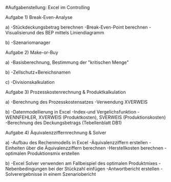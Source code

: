 #Aufgabenstellung: Excel im Controlling

Aufgabe 1) Break-Even-Analyse

a) -Stückdeckungsbetrag berechnen
     -Break-Even-Point berechnen
     -Visualisierund des BEP mittels Liniendiagramm
     
b) -Szenariomanager

Aufgabe 2) Make-or-Buy

a) -Basisberechnung, Bestimmung der "kritischen Menge"

b) -Zellschutz+Bereichsnamen

c) -Divisionskalkulation

Aufgabe 3) Prozesskostenrechnung & Produktkalkulation

a) -Berechnung des Prozesskostensatzes
     -Verwendung XVERWEIS
     
b) -Datenmodellierung in Excel
     -Index-und Vergelichsfunktion
     -WENNFEHLER, XVERWEIS (Produktkosten), SVERWEIS (Produktionskosten)
     -Berechnung des Deckungsbetrags (Tebellenblatt DB1)
     
Aufgabe 4) Äquivalenzziffernrechnung & Solver

a) -Aufbau des Rechenmodells in Excel
     -Äquivalenzziffern erstellen
     -Einheiten über die Äquivalenzziffern berechnen
     -Herstellkosten berechnen
     -optimalen Produktionsmix erstellen
     
b) -Excel Solver verwenden am Fallbeispiel des optimalen Produktmixes
     -Nebenbedingungen bei der Stückzahl einfügen
     -Antwortbericht erstellen
     -Solverergebnisse in einem Szenariobericht
